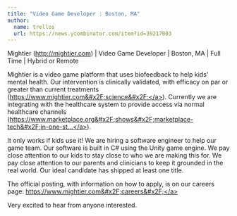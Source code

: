 ```yaml
---
title: "Video Game Developer : Boston, MA"
author:
  name: trellos
  url: https://news.ycombinator.com/item?id=39217803
---
```

Mightier (<a href="http:&#x2F;&#x2F;mightier.com" rel="nofollow">http:&#x2F;&#x2F;mightier.com</a>) | Video Game Developer | Boston, MA | Full Time | Hybrid or Remote

Mightier is a video game platform that uses biofeedback to help kids&#x27; mental health. Our intervention is clinically validated, with efficacy on par or greater than current treatments (<a href="https:&#x2F;&#x2F;www.mightier.com&#x2F;science&#x2F;" rel="nofollow">https:&#x2F;&#x2F;www.mightier.com&#x2F;science&#x2F;</a>). Currently we are integrating with the healthcare system to provide access via normal healthcare channels (<a href="https:&#x2F;&#x2F;www.marketplace.org&#x2F;shows&#x2F;marketplace-tech&#x2F;in-one-state-a-video-gaming-app-for-kids-well-being-is-now-covered-by-medicaid&#x2F;" rel="nofollow">https:&#x2F;&#x2F;www.marketplace.org&#x2F;shows&#x2F;marketplace-tech&#x2F;in-one-st...</a>).

It only works if kids use it! We are hiring a software engineer to help our game team. Our software is built in C# using the Unity game engine. We pay close attention to our kids to stay close to who we are making this for. We pay close attention to our parents and clinicians to keep it grounded in the real world. Our ideal candidate has shipped at least one title.

The official posting, with information on how to apply, is on our careers page: <a href="https:&#x2F;&#x2F;www.mightier.com&#x2F;careers&#x2F;" rel="nofollow">https:&#x2F;&#x2F;www.mightier.com&#x2F;careers&#x2F;</a>

Very excited to hear from anyone interested.
